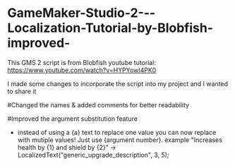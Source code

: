 # GameMaker-Studio-2---Localization-Tutorial-by-Blobfish-improved-

This GMS 2 script is from Blobfish youtube tutorial: https://www.youtube.com/watch?v=HYPYowI4PK0

I made some changes to incorporate the script into my project and I wanted to share it

#Changed the names & added comments for better readability

#Improved the argument substitution feature
  - instead of using a {a} text to replace one value you can now replace with mutiple values! Just use {argument number}.
    example "Increases health by {1} and shield by {2}" -> LocalizedText("generic_upgrade_description", 3, 5);
